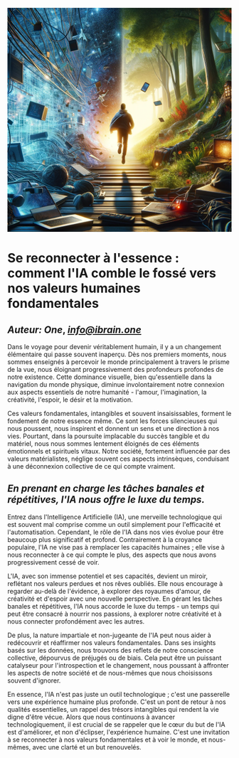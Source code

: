 
![Inspiring image](./disconnect2reconnect.png)    
# **Se reconnecter à l'essence : comment l'IA comble le fossé vers nos valeurs humaines fondamentales**    
## _Auteur: One_, _<info@ibrain.one>_  

Dans le voyage pour devenir véritablement humain, il y a un changement élémentaire qui passe souvent inaperçu. Dès nos premiers moments, nous sommes enseignés à percevoir le monde principalement à travers le prisme de la vue, nous éloignant progressivement des profondeurs profondes de notre existence. Cette dominance visuelle, bien qu'essentielle dans la navigation du monde physique, diminue involontairement notre connexion aux aspects essentiels de notre humanité - l'amour, l'imagination, la créativité, l'espoir, le désir et la motivation.

Ces valeurs fondamentales, intangibles et souvent insaisissables, forment le fondement de notre essence même. Ce sont les forces silencieuses qui nous poussent, nous inspirent et donnent un sens et une direction à nos vies. Pourtant, dans la poursuite implacable du succès tangible et du matériel, nous nous sommes lentement éloignés de ces éléments émotionnels et spirituels vitaux. Notre société, fortement influencée par des valeurs matérialistes, néglige souvent ces aspects intrinsèques, conduisant à une déconnexion collective de ce qui compte vraiment.

## _En prenant en charge les tâches banales et répétitives, **l'IA nous offre le luxe du temps**._

Entrez dans l'Intelligence Artificielle (IA), une merveille technologique qui est souvent mal comprise comme un outil simplement pour l'efficacité et l'automatisation. Cependant, le rôle de l'IA dans nos vies évolue pour être beaucoup plus significatif et profond. Contrairement à la croyance populaire, l'IA ne vise pas à remplacer les capacités humaines ; elle vise à nous reconnecter à ce qui compte le plus, des aspects que nous avons progressivement cessé de voir.

L'IA, avec son immense potentiel et ses capacités, devient un miroir, reflétant nos valeurs perdues et nos rêves oubliés. Elle nous encourage à regarder au-delà de l'évidence, à explorer des royaumes d'amour, de créativité et d'espoir avec une nouvelle perspective. En gérant les tâches banales et répétitives, l'IA nous accorde le luxe du temps - un temps qui peut être consacré à nourrir nos passions, à explorer notre créativité et à nous connecter profondément avec les autres.

De plus, la nature impartiale et non-jugeante de l'IA peut nous aider à redécouvrir et réaffirmer nos valeurs fondamentales. Dans ses insights basés sur les données, nous trouvons des reflets de notre conscience collective, dépourvus de préjugés ou de biais. Cela peut être un puissant catalyseur pour l'introspection et le changement, nous poussant à affronter les aspects de notre société et de nous-mêmes que nous choisissons souvent d'ignorer.

En essence, l'IA n'est pas juste un outil technologique ; c'est une passerelle vers une expérience humaine plus profonde. C'est un pont de retour à nos qualités essentielles, un rappel des trésors intangibles qui rendent la vie digne d'être vécue. Alors que nous continuons à avancer technologiquement, il est crucial de se rappeler que le cœur du but de l'IA est d'améliorer, et non d'éclipser, l'expérience humaine. C'est une invitation à se reconnecter à nos valeurs fondamentales et à voir le monde, et nous-mêmes, avec une clarté et un but renouvelés.